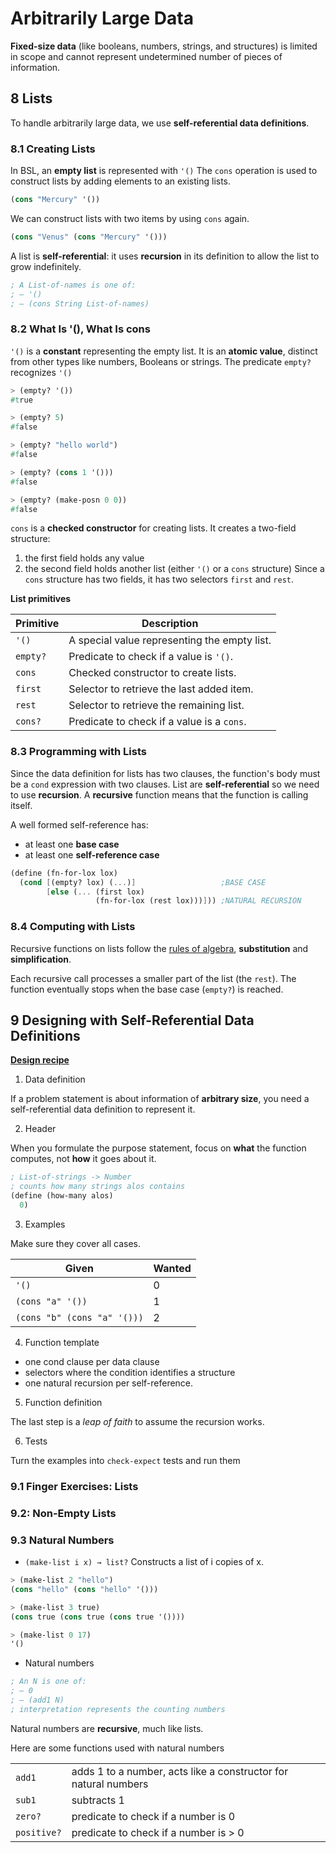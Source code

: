 # Arbitrarily Large Data

**Fixed-size data** (like booleans, numbers, strings, and structures) is limited in scope and cannot represent undetermined number of pieces of information.

## 8 Lists

To handle arbitrarily large data, we use **self-referential data definitions**.

### 8.1 Creating Lists

In BSL, an **empty list** is represented with `'()`
The `cons` operation is used to construct lists by adding elements to an existing lists.

```scheme
(cons "Mercury" '())
```

We can construct lists with two items by using `cons` again.

```scheme
(cons "Venus" (cons "Mercury" '()))
```

A list is **self-referential**: it uses **recursion** in its definition to allow the list to grow indefinitely.

```scheme
; A List-of-names is one of:
; – '()
; – (cons String List-of-names)
```

### 8.2 What Is '(), What Is cons

`'()` is a **constant** representing the empty list. It is an **atomic value**, distinct from other types like numbers, Booleans or strings.
The predicate `empty?` recognizes `'()`

```scheme
> (empty? '())
#true

> (empty? 5)
#false

> (empty? "hello world")
#false

> (empty? (cons 1 '()))
#false

> (empty? (make-posn 0 0))
#false
```

`cons` is a **checked constructor** for creating lists. It creates a two-field structure:

1. the first field holds any value
2. the second field holds another list (either `'()` or a `cons` structure)
   Since a `cons` structure has two fields, it has two selectors `first` and `rest`.

**List primitives**

| **Primitive** | **Description**                              |
| ------------- | -------------------------------------------- |
| `'()`         | A special value representing the empty list. |
| `empty?`      | Predicate to check if a value is `'()`.      |
| `cons`        | Checked constructor to create lists.         |
| `first`       | Selector to retrieve the last added item.    |
| `rest`        | Selector to retrieve the remaining list.     |
| `cons?`       | Predicate to check if a value is a `cons`.   |

### 8.3 Programming with Lists

Since the data definition for lists has two clauses, the function's body must be a `cond` expression with two clauses.
List are **self-referential** so we need to use **recursion**. A **recursive** function means that the function is calling itself.

A well formed self-reference has:

- at least one **base case**
- at least one **self-reference case**

```scheme
(define (fn-for-lox lox)
  (cond [(empty? lox) (...)]                   ;BASE CASE
        [else (... (first lox)
                   (fn-for-lox (rest lox)))])) ;NATURAL RECURSION
```

### 8.4 Computing with Lists

Recursive functions on lists follow the [rules of algebra](./01i_beginning_student_language.md), **substitution** and **simplification**.

Each recursive call processes a smaller part of the list (the `rest`).
The function eventually stops when the base case (`empty?`) is reached.

## 9 Designing with Self-Referential Data Definitions

[**Design recipe**](./00_preface.md)

1. Data definition

If a problem statement is about information of **arbitrary size**, you need a self-referential data definition to represent it.

2. Header

When you formulate the purpose statement, focus on **what** the function computes, not **how** it goes about it.

```scheme
; List-of-strings -> Number
; counts how many strings alos contains
(define (how-many alos)
  0)
```

3. Examples

Make sure they cover all cases.

| **Given**                   | **Wanted** |
| --------------------------- | ---------- |
| `'()`                       | 0          |
| `(cons "a" '())`            | 1          |
| `(cons "b" (cons "a" '()))` | 2          |

4. Function template

- one cond clause per data clause
- selectors where the condition identifies a structure
- one natural recursion per self-reference.

5. Function definition

The last step is a _leap of faith_ to assume the recursion works.

6. Tests

Turn the examples into `check-expect` tests and run them

### 9.1 Finger Exercises: Lists

### 9.2: Non-Empty Lists

### 9.3 Natural Numbers

- `(make-list i x) → list?` Constructs a list of i copies of x.

```scheme
> (make-list 2 "hello")
(cons "hello" (cons "hello" '()))

> (make-list 3 true)
(cons true (cons true (cons true '())))

> (make-list 0 17)
'()
```

- Natural numbers

```scheme
; An N is one of:
; – 0
; – (add1 N)
; interpretation represents the counting numbers
```

Natural numbers are **recursive**, much like lists.

Here are some functions used with natural numbers

|             |                                                                 |
| ----------- | --------------------------------------------------------------- |
| `add1`      | adds 1 to a number, acts like a constructor for natural numbers |
| `sub1`      | subtracts 1                                                     |
| `zero?`     | predicate to check if a number is 0                             |
| `positive?` | predicate to check if a number is > 0                           |
